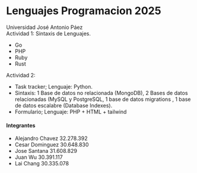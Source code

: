 # **Lenguajes Programacion 2025**
Universidad José Antonio Páez  
Actividad 1: Sintaxis de Lenguajes.
- Go
- PHP
- Ruby
- Rust

Actividad 2: 
- Task tracker; Lenguaje: Python.
- Sintaxis: 1 Base de datos no relacionada (MongoDB), 2 Bases de datos relacionadas (MySQL y PostgreSQL, 1 base de datos migrations , 1 base de datos escalabre (Database Indexes).
- Formulario; Lenguaje: PHP + HTML + tailwind

  
#### Integrantes 
- Alejandro Chavez 32.278.392 
- Cesar Dominguez 30.648.830 
- Jose Santana 31.608.829 
- Juan Wu 30.391.117
- Lai Chang 30.335.078 
